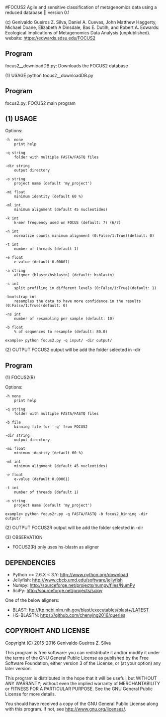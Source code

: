 #FOCUS2
Agile and sensitive classification of metagenomics data using a reduced database || version 0.1

(c)     Genivaldo Gueiros Z. Silva, Daniel A. Cuevas, John Matthew Haggerty, Michael Doane, Elizabeth A Dinsdale, Bas E. Dutilh, and Robert A. Edwards: 
		Ecological Implications of Metagenomics Data Analysis (unplublished).
website: 	https://edwards.sdsu.edu/FOCUS2


Program
--------
focus2__downloadDB.py: Downloads the FOCUS2 database

(1) USAGE
python focus2__downloadDB.py

Program
--------
focus2.py: FOCUS2 main program

(1) USAGE
-----

Options:

	-h  none
		print help
		
	-q string
		folder with multiple FASTA/FASTQ files
		
	-dir string
		output directory
		
	-o string
		project name (default 'my_project')
		
	-mi float
		minimum identity (default 60 %)
		
	-ml int
		minimum alignment (default 45 nucleotides)
		
	-k int
		k-mer frequency used on FOCUS (default: 7) (6/7)
		
	-n int
		normalize counts minimum alignment (0:False/1:True)(default: 0)
		
	-t int
		number of threads (default 1)
		
	-e float
		e-value (default 0.00001)
		
	-a string
		aligner (blastn/hsblastn) (default: hsblastn)
		
	-s int
		split profiling in different levels (0:False/1:True)(default: 1)
		
	-bootstrap int
		resamples the data to have more confidence in the results (0:False/1:True)(default: 0)
		
	-ns int
		number of resampling per sample (default: 10)
		
	-b float
		% of sequences to resample (default: 80.0)
		
	example> python focus2.py -q input/ -dir output/
	 
(2) OUTPUT
FOCUS2 output will be add the folder selected in -dir

Program
--------
(1) FOCUS2(R)

Options:

	-h none
		print help
		
	-q string
		folder with multiple FASTA/FASTQ files
		
	-b file
		binning file for '-q' from FOCUS2
		
	-dir string
		output directory
		
	-mi float
		minimum identity (default 60 %)
		
	-ml int
		minimum alignment (default 45 nucleotides)
		
	-e float
		e-value (default 0.00001)
		
	-t int
		number of threads (default 1)
		
	-o string
		project name (default 'my_project')
	
	example> python focus2r.py -q FASTA/FASTQ -b focus2_binning -dir output/

(2) OUTPUT
FOCUS2R output will be add the folder selected in -dir

(3) OBSERVATION
- FOCUS2(R) only uses hs-blastn as aligner

DEPENDENCIES
------------
- Python >= 2.6.X < 3.Y: http://www.python.org/download
- Jellyfish: http://www.cbcb.umd.edu/software/jellyfish
- Numpy: http://sourceforge.net/projects/numpy/files/NumPy
- SciPy: http://sourceforge.net/projects/scipy

One of the below aligners:
- BLAST: ftp://ftp.ncbi.nlm.nih.gov/blast/executables/blast+/LATEST
- HS-BLASTN: https://github.com/chenying2016/queries

COPYRIGHT AND LICENSE
---------------------
Copyright (C) 2015-2016  Genivaldo Gueiros Z. Silva

This program is free software: you can redistribute it and/or modify it under
the terms of the GNU General Public License as published by the Free Software
Foundation, either version 3 of the License, or (at your option) any later
version.

This program is distributed in the hope that it will be useful, but WITHOUT ANY
WARRANTY; without even the implied warranty of MERCHANTABILITY or FITNESS FOR A
PARTICULAR PURPOSE.  See the GNU General Public License for more details.

You should have received a copy of the GNU General Public License along with
this program.  If not, see <http://www.gnu.org/licenses/>.